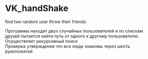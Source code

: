 VK_handShake
============

find two random user throw their friends

Программа находит двух случайных пользователей и по спискам друзей пытается найти путь от одного к другому пользователю.<br/>
Осуществляет рекурсивный поиск<br/>
Проверка утверждения что все люди знакомы через шесть рукопожатий<br/>

